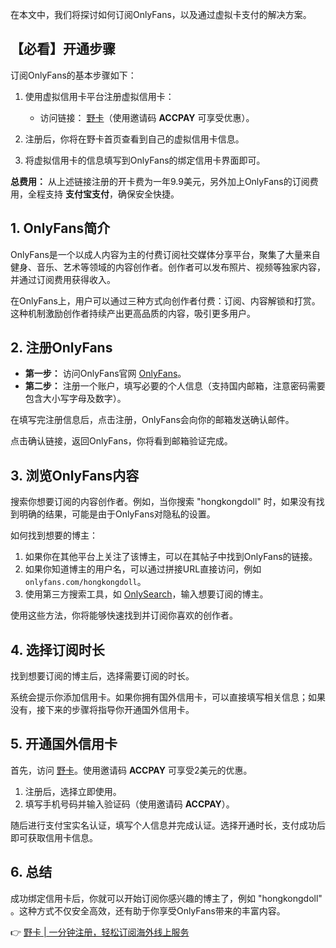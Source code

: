 在本文中，我们将探讨如何订阅OnlyFans，以及通过虚拟卡支付的解决方案。

## 【必看】开通步骤

订阅OnlyFans的基本步骤如下：

1. 使用虚拟信用卡平台注册虚拟信用卡：
   - 访问链接： [野卡](https://bit.ly/bewildcard)（使用邀请码 **ACCPAY** 可享受优惠）。
   
2. 注册后，你将在野卡首页查看到自己的虚拟信用卡信息。

3. 将虚拟信用卡的信息填写到OnlyFans的绑定信用卡界面即可。

**总费用：** 从上述链接注册的开卡费为一年9.9美元，另外加上OnlyFans的订阅费用，全程支持 **支付宝支付**，确保安全快捷。

## 1. OnlyFans简介

OnlyFans是一个以成人内容为主的付费订阅社交媒体分享平台，聚集了大量来自健身、音乐、艺术等领域的内容创作者。创作者可以发布照片、视频等独家内容，并通过订阅费用获得收入。

在OnlyFans上，用户可以通过三种方式向创作者付费：订阅、内容解锁和打赏。这种机制激励创作者持续产出更高品质的内容，吸引更多用户。

## 2. 注册OnlyFans

- **第一步：** 访问OnlyFans官网 [OnlyFans](https://onlyfans.com/)。
- **第二步：** 注册一个账户，填写必要的个人信息（支持国内邮箱，注意密码需要包含大小写字母及数字）。

在填写完注册信息后，点击注册，OnlyFans会向你的邮箱发送确认邮件。

点击确认链接，返回OnlyFans，你将看到邮箱验证完成。

## 3. 浏览OnlyFans内容

搜索你想要订阅的内容创作者。例如，当你搜索 "hongkongdoll" 时，如果没有找到明确的结果，可能是由于OnlyFans对隐私的设置。

如何找到想要的博主：
1. 如果你在其他平台上关注了该博主，可以在其帖子中找到OnlyFans的链接。
2. 如果你知道博主的用户名，可以通过拼接URL直接访问，例如 `onlyfans.com/hongkongdoll`。
3. 使用第三方搜索工具，如 [OnlySearch](https://onlysearch.co/)，输入想要订阅的博主。

使用这些方法，你将能够快速找到并订阅你喜欢的创作者。

## 4. 选择订阅时长

找到想要订阅的博主后，选择需要订阅的时长。

系统会提示你添加信用卡。如果你拥有国外信用卡，可以直接填写相关信息；如果没有，接下来的步骤将指导你开通国外信用卡。

## 5. 开通国外信用卡

首先，访问 [野卡](https://bit.ly/bewildcard)。使用邀请码 **ACCPAY** 可享受2美元的优惠。

1. 注册后，选择立即使用。
2. 填写手机号码并输入验证码（使用邀请码 **ACCPAY**）。

随后进行支付宝实名认证，填写个人信息并完成认证。选择开通时长，支付成功后即可获取信用卡信息。

## 6. 总结

成功绑定信用卡后，你就可以开始订阅你感兴趣的博主了，例如 "hongkongdoll" 。这种方式不仅安全高效，还有助于你享受OnlyFans带来的丰富内容。

👉 [野卡 | 一分钟注册，轻松订阅海外线上服务](https://bit.ly/bewildcard)